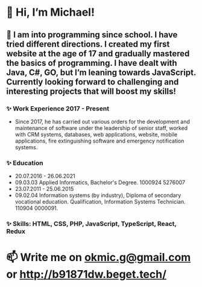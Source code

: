 # 👋 Hi, I’m Michael!
## 👀 I am into programming since school. I have tried different directions. I created my first website at the age of 17 and gradually mastered the basics of programming. I have dealt with Java, C#, GO, but I’m leaning towards JavaScript. Currently looking forward to challenging and interesting projects that will boost my skills!
### ✨ Work Experience 2017 - Present
- Since 2017, he has carried out various orders for the development and maintenance of software under the leadership of senior staff, worked with CRM systems, databases, web applications, website, mobile applications, fire extinguishing software and emergency notification systems.
### ✨ Education
- 20.07.2016 - 26.06.2021
- 09.03.03 Applied Informatics, Bachelor's Degree. 1000924 5276007
- 23.07.2011 - 25.06.2015
- 09.02.04 Information systems (by industry), Diploma of secondary vocational education. Qualification, Information Systems Technician. 110904 0000091.
### ✨ Skills:  HTML, CSS, PHP, JavaScript, TypeScript, React, Redux
# 📫 Write me on okmic.g@gmail.com or http://b91871dw.beget.tech/
